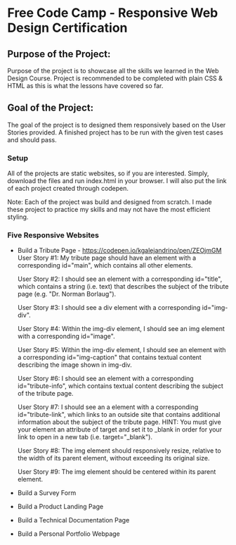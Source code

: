 # Free Code Camp - Responsive Web Design Certification

## Purpose of the Project:
Purpose of the project is to showcase all the skills we learned in the Web Design Course. Project is recommended to be completed with plain CSS & HTML as this is what the lessons have covered so far.

## Goal of the Project:
The goal of the project is to designed them responsively based on the User Stories provided. A finished project has to be run with the given test cases and should pass. 

### Setup
All of the projects are static websites, so if you are interested. Simply, download the files and run index.html in your browser. I will also put the link of each project created through codepen.

Note: Each of the project was build and designed from scratch. I made these project to practice my skills and may not have the most efficient styling. 

### Five Responsive Websites
* Build a Tribute Page - https://codepen.io/kgalejandrino/pen/ZEOjmGM
    User Story #1: My tribute page should have an element with a corresponding id="main", which contains all other elements.

    User Story #2: I should see an element with a corresponding id="title", which contains a string (i.e. text) that describes the subject of the tribute page (e.g. "Dr. Norman Borlaug").

    User Story #3: I should see a div element with a corresponding id="img-div".

    User Story #4: Within the img-div element, I should see an img element with a corresponding id="image".

    User Story #5: Within the img-div element, I should see an element with a corresponding id="img-caption" that contains textual content describing the image shown in img-div.

    User Story #6: I should see an element with a corresponding id="tribute-info", which contains textual content describing the subject of the tribute page.

    User Story #7: I should see an a element with a corresponding id="tribute-link", which links to an outside site that contains additional information about the subject of the tribute page. HINT: You must give your element an attribute of target and set it to _blank in order for your link to open in a new tab (i.e. target="_blank").

    User Story #8: The img element should responsively resize, relative to the width of its parent element, without exceeding its original size.

    User Story #9: The img element should be centered within its parent element.

* Build a Survey Form
* Build a Product Landing Page
* Build a Technical Documentation Page
* Build a Personal Portfolio Webpage


